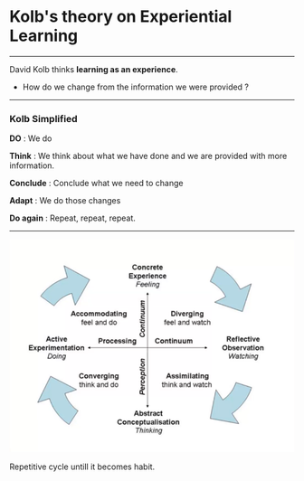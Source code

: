 # Kolb's theory on Experiential Learning

---

David Kolb thinks **learning as an experience**.

- How do we change from the information we were provided ?

---

### Kolb Simplified

**DO** : We do

**Think** : We think about what we have done and we are provided with more information.

**Conclude** : Conclude what we need to change

**Adapt** : We do those changes

**Do again** : Repeat, repeat, repeat.

---

![alt text](image.png)

Repetitive cycle untill it becomes habit.

